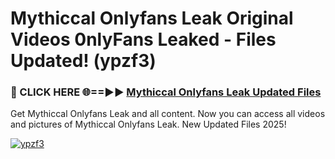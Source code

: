# Mythiccal Onlyfans Leak Original Videos 0nlyFans Leaked - Files Updated! (ypzf3)

<h3>🔴 CLICK HERE 🌐==►► <a href="https://tinyurl.com/2jnfzry5" rel="nofollow">Mythiccal Onlyfans Leak Updated Files</a></h3>

Get Mythiccal Onlyfans Leak and all content. Now you can access all videos and pictures of Mythiccal Onlyfans Leak. New Updated Files 2025!

[![ypzf3](https://i.imgur.com/GyGTBgg.gif)](https://tinyurl.com/2jnfzry5)
